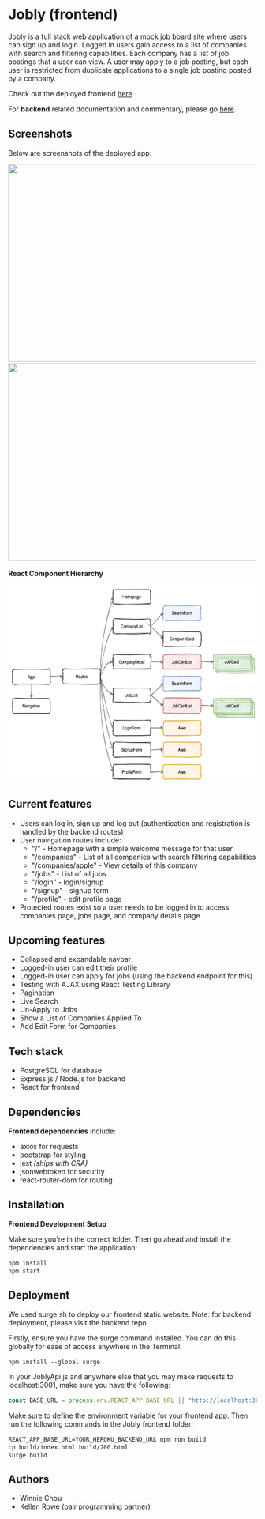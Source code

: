 # Jobly (frontend)

Jobly is a full stack web application of a mock job board site where users can sign up and login. Logged in users gain access to a list of companies with search and filtering capabilities. Each company has a list of job postings that a user can view. A user may apply to a job posting, but each user is restricted from duplicate applications to a single job posting posted by a company.

Check out the deployed frontend <a href="http://hilarious-cobweb.surge.sh">here</a>.

For **backend** related documentation and commentary, please go <a href="https://github.com/Win-C/jobly-backend">here</a>.

## Screenshots

Below are screenshots of the deployed app:

<img src="/static/images/jobly-homepage-screenshot" width="750" height="400">
<img src="/static/images/jobly-jobs-screenshot" width="750" height="400">

**React Component Hierarchy**

<img src="/static/images/jobly-react-component-hierarchy.png" width="700" height="400">

## Current features
- Users can log in, sign up and log out (authentication and registration is handled by the backend routes)
- User navigation routes include:
    - "/" - Homepage with a simple welcome message for that user
    - "/companies" - List of all companies with search filtering capabilities
    - "/companies/apple" - View details of this company
    - "/jobs" - List of all jobs
    - "/login" - login/signup
    - "/signup" - signup form
    - "/profile" - edit profile page
- Protected routes exist so a user needs to be logged in to access companies page, jobs page, and company details page

## Upcoming features
- Collapsed and expandable navbar
- Logged-in user can edit their profile
- Logged-in user can apply for jobs (using the backend endpoint for this)
- Testing with AJAX using React Testing Library
- Pagination
- Live Search
- Un-Apply to Jobs
- Show a List of Companies Applied To
- Add Edit Form for Companies

## Tech stack
- PostgreSQL for database
- Express.js / Node.js for backend
- React for frontend

## Dependencies

**Frontend dependencies** include:
- axios for requests
- bootstrap for styling
- jest *(ships with CRA)*
- jsonwebtoken for security
- react-router-dom for routing

## Installation

**Frontend Development Setup**

Make sure you're in the correct folder. Then go ahead and install the dependencies and start the application:
```console
npm install
npm start
```

## Deployment

We used surge.sh to deploy our frontend static website. Note: for backend deployment, please visit the backend repo. 

Firstly, ensure you have the surge command installed. You can do this globally for ease of access anywhere in the Terminal:

```console
npm install --global surge
```

In your JoblyApi.js and anywhere else that you may make requests to localhost:3001, make sure you have the following:

```javascript
const BASE_URL = process.env.REACT_APP_BASE_URL || "http://localhost:3001";
```

Make sure to define the environment variable for your frontend app.
Then run the following commands in the Jobly frontend folder:

```console
REACT_APP_BASE_URL=YOUR_HEROKU_BACKEND_URL npm run build
cp build/index.html build/200.html
surge build
```

## Authors
- Winnie Chou
- Kellen Rowe (pair programming partner)